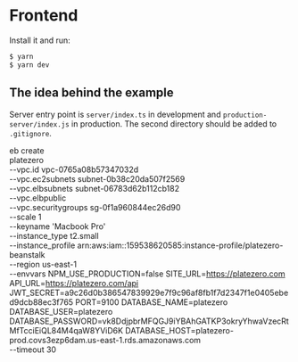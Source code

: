 # Frontend #

Install it and run:

```bash
$ yarn
$ yarn dev
```

## The idea behind the example

Server entry point is `server/index.ts` in development and
`production-server/index.js` in production. The second directory should be
added to `.gitignore`.

eb create \
    platezero \
    --vpc.id vpc-0765a08b57347032d \
    --vpc.ec2subnets subnet-0b38c20da507f2569 \
    --vpc.elbsubnets subnet-06783d62b112cb182 \
    --vpc.elbpublic \
    --vpc.securitygroups sg-0f1a960844ec26d90 \
    --scale 1 \
    --keyname 'Macbook Pro' \
    --instance_type t2.small \
    --instance_profile arn:aws:iam::159538620585:instance-profile/platezero-beanstalk \
    --region us-east-1 \
    --envvars NPM_USE_PRODUCTION=false SITE_URL=https://platezero.com API_URL=https://platezero.com/api JWT_SECRET=a9c26d0b386547839929e7f9c96af8fb1f7d2347f1e0405ebed9dcb88ec3f765 PORT=9100 DATABASE_NAME=platezero DATABASE_USER=platezero DATABASE_PASSWORD=vk8DdjpbrMFQGJ9iYBAhGATKP3okryYhwaVzecRtMfTcciEiQL84M4qaW8YViD6K DATABASE_HOST=platezero-prod.covs3ezp6dam.us-east-1.rds.amazonaws.com \
    --timeout 30
